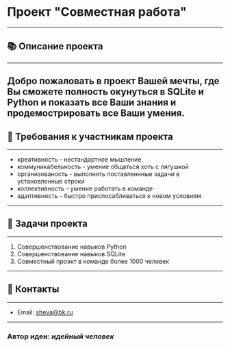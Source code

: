 # Проект "Совместная работа"
---

## 📚 Описание проекта
---
Добро пожаловать в проект Вашей мечты, где Вы сможете полность окунуться в __SQLite__ и __Python__ и показать все Ваши знания и продемострировать все Ваши умения.
---

## 🧑‍ Требования к участникам проекта
---
- креативность - нестандартное мышление
- коммуникабельность - умение общаться хоть с лягушкой
- организованость - выполнять поставленнные задачи в установленные строки 
- коллективность - умение работать в команде
- адаптивность - быстро приспосабливаться к новом условиям
---

## 🎫 Задачи проекта
---
1. Совершенствование навыков Python
2. Совершенствование навыков SQLite
3. Совместный проэкт в команде более 1000 человек
---
 
## 💬 Контакты
---
- Email: sheva@bk.ru
---

### Автор идеи: ***идейный человек***